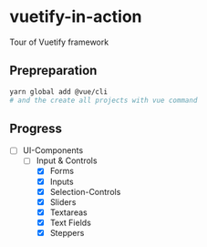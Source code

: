 # vuetify-in-action

Tour of Vuetify framework

## Prepreparation

```bash
yarn global add @vue/cli
# and the create all projects with vue command
```

## Progress

- [ ] UI-Components
  - [ ] Input & Controls
    - [x] Forms
    - [x] Inputs
    - [x] Selection-Controls
    - [x] Sliders
    - [x] Textareas
    - [x] Text Fields
    - [x] Steppers  
